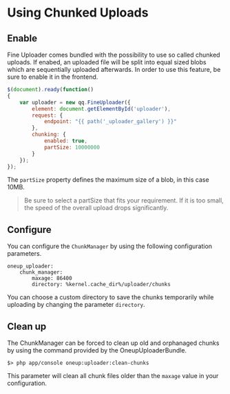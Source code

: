Using Chunked Uploads
=====================

## Enable

Fine Uploader comes bundled with the possibility to use so called chunked uploads. If enabed, an uploaded file will be split into equal sized blobs which are sequentially uploaded afterwards. In order to use this feature, be sure to enable it in the frontend.

```js
$(document).ready(function()
{
    var uploader = new qq.FineUploader({
        element: document.getElementById('uploader'),
        request: {
            endpoint: "{{ path('_uploader_gallery') }}"
        },
        chunking: {
            enabled: true,
            partSize: 10000000
        }
    });
});
```

The `partSize` property defines the maximum size of a blob, in this case 10MB.

> Be sure to select a partSize that fits your requirement. If it is too small, the speed of the overall upload drops significantly.

## Configure

You can configure the `ChunkManager` by using the following configuration parameters.

```
oneup_uploader:
    chunk_manager:
        maxage: 86400
        directory: %kernel.cache_dir%/uploader/chunks
```

You can choose a custom directory to save the chunks temporarily while uploading by changing the parameter `directory`.

## Clean up

The ChunkManager can be forced to clean up old and orphanaged chunks by using the command provided by the OneupUploaderBundle.

    $> php app/console oneup:uploader:clean-chunks

This parameter will clean all chunk files older than the `maxage` value in your configuration.
